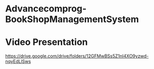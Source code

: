 # Advancecomprog-BookShopManagementSystem
# Video Presentation
https://drive.google.com/drive/folders/12GFMwBSs5Z1nI4XO9yzwd-nqyEdLlSws
